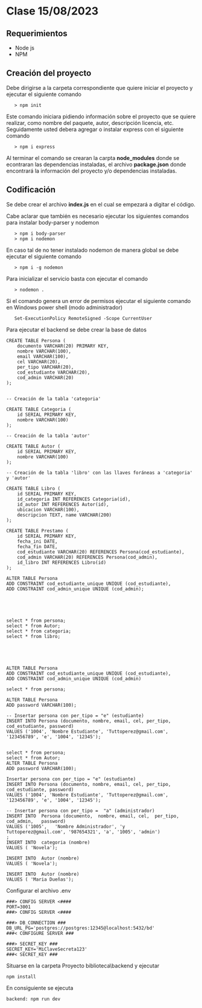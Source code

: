 # Clase 15/08/2023

## Requerimientos

- Node js
- NPM

## Creación del proyecto



Debe dirigirse a la carpeta correspondiente que quiere iniciar el proyecto y ejecutar el siguiente comando

```
   > npm init
```

Este comando iniciara pidiendo información sobre el proyecto que se quiere realizar, como nombre del paquete, autor, descripción licencia, etc. Seguidamente usted debera agregar o instalar express con el siguiente comando


```
   > npm i express
```

Al terminar el comando se crearan la carpta **node_modules** donde se econtraran las dependencias instaladas, el archivo **package.json** donde encontrará la información del proyecto y/o dependencias instaladas.

## Codificación

Se debe crear el archivo **index.js** en el cual se empezará a digitar el código.

Cabe aclarar que también es necesario ejecutar los siguientes comandos para instalar body-parser y nodemon


```
   > npm i body-parser
   > npm i nodemon
```

En caso tal de no tener instalado nodemon de manera global se debe ejecutar el siguiente comando

``` 
   > npm i -g nodemon
```

Para inicializar el servicio basta con ejecutar el comando 

``` 
   > nodemon .
```

Si el comando genera un error de permisos ejecutar el siguiente comando en Windows power shell (modo administrador) 


```
   Set-ExecutionPolicy RemoteSigned -Scope CurrentUser
```


Para ejecutar el backend se debe crear la base de datos


```
CREATE TABLE Persona (
    documento VARCHAR(20) PRIMARY KEY,
    nombre VARCHAR(100),
    email VARCHAR(100),
    cel VARCHAR(20),
    per_tipo VARCHAR(20),
    cod_estudiante VARCHAR(20),
    cod_admin VARCHAR(20)
);


-- Creación de la tabla 'categoria'

CREATE TABLE Categoria (
    id SERIAL PRIMARY KEY,
    nombre VARCHAR(100)
);

-- Creación de la tabla 'autor'

CREATE TABLE Autor (
    id SERIAL PRIMARY KEY,
    nombre VARCHAR(100)
);

-- Creación de la tabla 'libro' con las llaves foráneas a 'categoria' y 'autor'

CREATE TABLE Libro (
    id SERIAL PRIMARY KEY,
    id_categoria INT REFERENCES Categoria(id),
    id_autor INT REFERENCES Autor(id),
    ubicacion VARCHAR(100),
    descripcion TEXT, name VARCHAR(200)
);

CREATE TABLE Prestamo (
    id SERIAL PRIMARY KEY,
    fecha_ini DATE,
    fecha_fin DATE,
    cod_estudiante VARCHAR(20) REFERENCES Persona(cod_estudiante),
    cod_admin VARCHAR(20) REFERENCES Persona(cod_admin),
    id_libro INT REFERENCES Libro(id)
);

ALTER TABLE Persona
ADD CONSTRAINT cod_estudiante_unique UNIQUE (cod_estudiante),
ADD CONSTRAINT cod_admin_unique UNIQUE (cod_admin);





select * from persona;
select * from Autor;
select * from categoria;
select * from libro;





ALTER TABLE Persona
ADD CONSTRAINT cod_estudiante_unique UNIQUE (cod_estudiante),
ADD CONSTRAINT cod_admin_unique UNIQUE (cod_admin)

select * from persona;

ALTER TABLE Persona
ADD password VARCHAR(100);

-- Insertar persona con per_tipo = "e" (estudiante)
INSERT INTO Persona (documento, nombre, email, cel, per_tipo, cod_estudiante, password)
VALUES ('1004', 'Nombre Estudiante', 'Tuttoperez@gmail.com', '123456789', 'e', '1004', '12345');


select * from persona;
select * from Autor;
ALTER TABLE Persona
ADD password VARCHAR(100);

Insertar persona con per_tipo = "e" (estudiante)
INSERT INTO Persona (documento, nombre, email, cel, per_tipo, cod_estudiante, password)
VALUES ('1004', 'Nombre Estudiante', 'Tuttoperez@gmail.com', '123456789', 'e', '1004', '12345');

-- Insertar persona con per_tipo =  "a" (administrador)
INSERT INTO  Persona (documento,  nombre, email, cel,  per_tipo,  cod_admin,   password) 
VALUES ('1005',   'Nombre Administrador', 'y
Tuttoperez@gmail.com', '987654321', 'a', '1005', 'admin')
;
INSERT INTO  categoria (nombre) 
VALUES ( 'Novela');

INSERT INTO  Autor (nombre)
VALUES ( 'Novela');

INSERT INTO  Autor (nombre) 
VALUES ( 'Maria Dueñas');

```
Configurar el archivo .env

```
###> CONFIG SERVER <####
PORT=3001
###> CONFIG SERVER <####

###> DB_CONNECTION ### 
DB_URL_PG='postgres://postgres:12345@localhost:5432/bd'
###< CONFIGURE SERVER ###

###> SECRET_KEY ###
SECRET_KEY='MiClaveSecreta123'
###< SECRET_KEY ###

```

Situarse en la carpeta Proyecto biblioteca\backend y ejecutar

```
npm install

```
En consiguiente se ejecuta

```
backend: npm run dev

```
